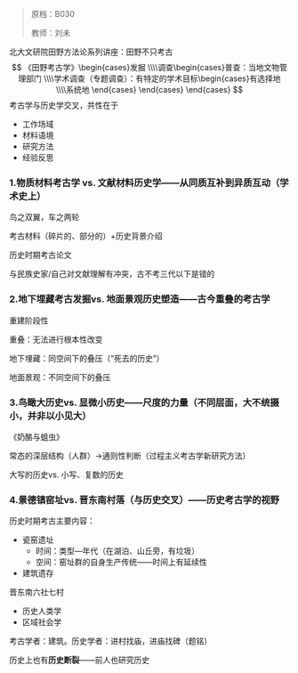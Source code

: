 > 原档：B030
>
> 教师：刘未

北大文研院田野方法论系列讲座：田野不只考古
$$
《田野考古学》\begin{cases}发掘
\\\\调查\begin{cases}普查：当地文物管理部门
\\\\学术调查（专题调查）：有特定的学术目标\begin{cases}有选择地
\\\\系统地
\end{cases}
\end{cases}
\end{cases}
$$
考古学与历史学交叉，共性在于

- 工作场域
- 材料语境
- 研究方法
- 经验反思

### 1.物质材料考古学 vs. 文献材料历史学——从同质互补到异质互动（学术史上）

鸟之双翼，车之两轮

考古材料（碎片的、部分的）+历史背景介绍

历史时期考古论文

与民族史家/自己对文献理解有冲突，古不考三代以下是错的

### 2.地下埋藏考古发掘vs. 地面景观历史塑造——古今重叠的考古学

重建阶段性

重叠：无法进行根本性改变

地下埋藏：同空间下的叠压（“死去的历史”）

地面景观：不同空间下的叠压

### 3.鸟瞰大历史vs. 显微小历史——尺度的力量（不同层面，大不统摄小，并非以小见大）

《奶酪与蛆虫》

常态的深层结构（人群）→通则性判断（过程主义考古学新研究方法）

大写的历史vs. 小写、复数的历史

### 4.景德镇窑址vs. 晋东南村落（与历史交叉）——历史考古学的视野

历史时期考古主要内容：

- 瓷窑遗址
  - 时间：类型—年代（在湖泊、山丘旁，有垃圾）
  - 空间：窑址群的自身生产传统——时间上有延续性
- 建筑遗存

晋东南六社七村

- 历史人类学
- 区域社会学

考古学者：建筑。历史学者：进村找庙，进庙找碑（题铭）

历史上也有**历史断裂**——前人也研究历史